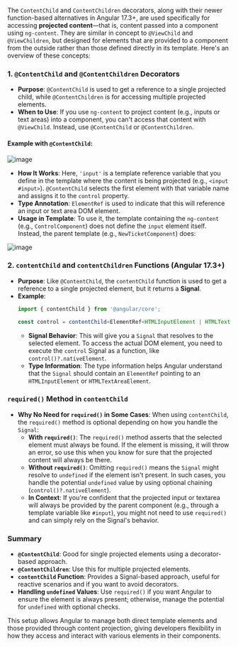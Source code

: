 The `ContentChild` and `ContentChildren` decorators, along with their newer function-based alternatives in Angular 17.3+, are used specifically for accessing **projected content**—that is, content passed into a component using `ng-content`. They are similar in concept to `@ViewChild` and `@ViewChildren`, but designed for elements that are provided to a component from the outside rather than those defined directly in its template. Here's an overview of these concepts:

### 1. `@ContentChild` and `@ContentChildren` Decorators
- **Purpose**: `@ContentChild` is used to get a reference to a single projected child, while `@ContentChildren` is for accessing multiple projected elements.
- **When to Use**: If you use `ng-content` to project content (e.g., inputs or text areas) into a component, you can't access that content with `@ViewChild`. Instead, use `@ContentChild` or `@ContentChildren`.

#### Example with `@ContentChild`:

![image](https://github.com/user-attachments/assets/2d2ba2c4-b663-4708-bf05-cb69db87997d)


- **How It Works**: Here, `'input'` is a template reference variable that you define in the template where the content is being projected (e.g., `<input #input>`). `@ContentChild` selects the first element with that variable name and assigns it to the `control` property.
- **Type Annotation**: `ElementRef` is used to indicate that this will reference an input or text area DOM element.
- **Usage in Template**: To use it, the template containing the `ng-content` (e.g., `ControlComponent`) does not define the `input` element itself. Instead, the parent template (e.g., `NewTicketComponent`) does:

![image](https://github.com/user-attachments/assets/e62a463a-a0e7-4239-9ce0-58f5e49c5857)


### 2. `contentChild` and `contentChildren` Functions (Angular 17.3+)
- **Purpose**: Like `@ContentChild`, the `contentChild` function is used to get a reference to a single projected element, but it returns a **Signal**.
- **Example**:
    ```typescript
    import { contentChild } from '@angular/core';

    const control = contentChild<ElementRef<HTMLInputElement | HTMLTextAreaElement>>('input');
    ```
    - **Signal Behavior**: This will give you a `Signal` that resolves to the selected element. To access the actual DOM element, you need to execute the `control` Signal as a function, like `control()?.nativeElement`.
    - **Type Information**: The type information helps Angular understand that the `Signal` should contain an `ElementRef` pointing to an `HTMLInputElement` or `HTMLTextAreaElement`.

### `required()` Method in `contentChild`
- **Why No Need for `required()` in Some Cases**: When using `contentChild`, the `required()` method is optional depending on how you handle the `Signal`:
    - **With `required()`**: The `required()` method asserts that the selected element must always be found. If the element is missing, it will throw an error, so use this when you know for sure that the projected content will always be there.
    - **Without `required()`**: Omitting `required()` means the `Signal` might resolve to `undefined` if the element isn't present. In such cases, you handle the potential `undefined` value by using optional chaining (`control()?.nativeElement`).
    - **In Context**: If you're confident that the projected input or textarea will always be provided by the parent component (e.g., through a template variable like `#input`), you might not need to use `required()` and can simply rely on the Signal's behavior.

### Summary
- **`@ContentChild`**: Good for single projected elements using a decorator-based approach.
- **`@ContentChildren`**: Use this for multiple projected elements.
- **`contentChild` Function**: Provides a Signal-based approach, useful for reactive scenarios and if you want to avoid decorators.
- **Handling `undefined` Values**: Use `required()` if you want Angular to ensure the element is always present; otherwise, manage the potential for `undefined` with optional checks.

This setup allows Angular to manage both direct template elements and those provided through content projection, giving developers flexibility in how they access and interact with various elements in their components.
